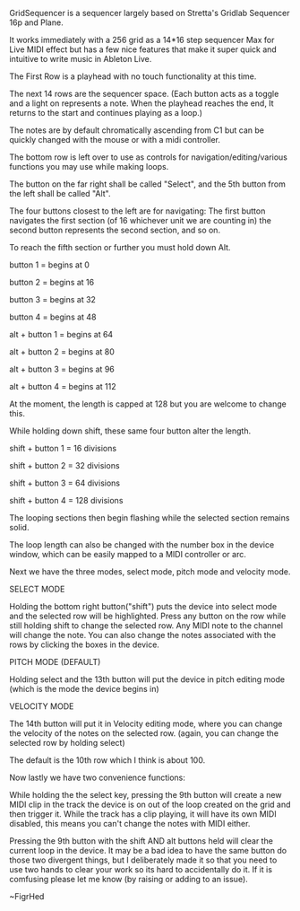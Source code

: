 
GridSequencer is a sequencer largely based on Stretta's Gridlab Sequencer 16p and Plane.

It works immediately with a 256 grid as a 14*16 step sequencer Max for Live MIDI effect but has a few nice features that make it super quick and intuitive to write music in Ableton Live.

The First Row is a playhead with no touch functionality at this time.


The next 14 rows are the sequencer space. 
(Each button acts as a toggle and a light on represents a note. When the playhead reaches the end, It returns to the start and continues playing as a loop.)

The notes are by default chromatically ascending from C1 but can be quickly changed with the mouse or with a midi controller.


The bottom row is left over to use as controls for navigation/editing/various functions you may use while making loops.

The button on the far right shall be called "Select", and the 5th button from the left shall be called "Alt".

The four buttons closest to the left are for navigating:
The first button navigates the first section (of 16 whichever unit we are counting in)
the second button represents the second section, and so on.

To reach the fifth section or further you must hold down Alt.

button 1 = begins at 0

button 2 = begins at 16

button 3 = begins at 32

button 4 = begins at 48

alt + button 1 = begins at 64

alt + button 2 = begins at 80

alt + button 3 = begins at 96

alt + button 4 = begins at 112

At the moment, the length is capped at 128 but you are welcome to change this.



While holding down shift, these same four button alter the length.

shift + button 1 = 16  divisions

shift + button 2 = 32  divisions

shift + button 3 = 64  divisions

shift + button 4 = 128 divisions

The looping sections then begin flashing while the selected section remains solid.

The loop length can also be changed with the number box in the device window, which can be easily mapped to a MIDI controller or arc.


Next we have the three modes, select mode, pitch mode and velocity mode.

SELECT MODE

Holding the bottom right button("shift") puts the device into select mode and the selected row will be highlighted. Press any button on the row while still holding shift to change the selected row.
Any MIDI note to the channel will change the note.
You can also change the notes associated with the rows by clicking the boxes in the device.


PITCH MODE (DEFAULT)

Holding select and the 13th button will put the device in pitch editing mode (which is the mode the device begins in) 


VELOCITY MODE

The 14th button will put it in Velocity editing mode, where  you can change the velocity of the notes on the selected row.
(again, you can change the selected row by holding select)

The default is the 10th row which I think is about 100.



Now lastly we have two convenience functions:

While holding the the select key, pressing the 9th button will create a new MIDI clip in the track the device is on out of the loop created on the grid and then trigger it. While the track has a clip playing, it will have its own MIDI disabled, this means you can't change the notes with MIDI either.

Pressing the 9th button with the shift AND alt buttons held will clear the current loop in the device.
It may be a bad idea to have the same button do those two divergent things, but I deliberately made it so that you need to use two hands to clear your work so its hard to accidentally do it.
If it is comfusing please let me know (by raising or adding to an issue).

~FigrHed

